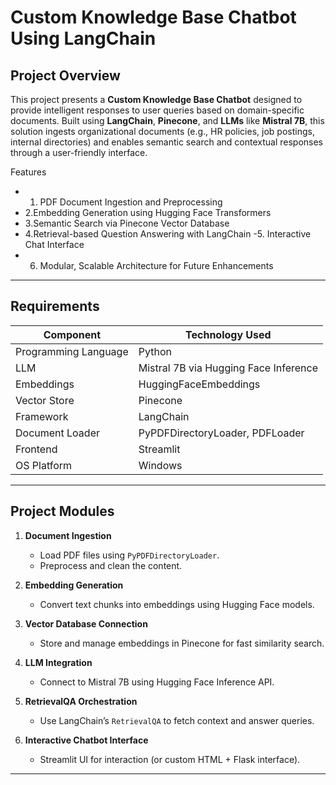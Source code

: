 
# Custom Knowledge Base Chatbot Using LangChain

## Project Overview

This project presents a **Custom Knowledge Base Chatbot** designed to provide intelligent responses to user queries based on domain-specific documents. Built using **LangChain**, **Pinecone**, and **LLMs** like **Mistral 7B**, this solution ingests organizational documents (e.g., HR policies, job postings, internal directories) and enables semantic search and contextual responses through a user-friendly interface.

 Features

- 1. PDF Document Ingestion and Preprocessing
- 2.Embedding Generation using Hugging Face Transformers
- 3.Semantic Search via Pinecone Vector Database
- 4.Retrieval-based Question Answering with LangChain
  -5. Interactive Chat Interface 
- 6. Modular, Scalable Architecture for Future Enhancements

---

## Requirements

| Component                | Technology Used                       |
|--------------------------|----------------------------------------|
| Programming Language     | Python                                |
| LLM                      | Mistral 7B via Hugging Face Inference |
| Embeddings               | HuggingFaceEmbeddings                 |
| Vector Store             | Pinecone                              |
| Framework                | LangChain                             |
| Document Loader          | PyPDFDirectoryLoader, PDFLoader       |
| Frontend                 | Streamlit                             |  |                                |
| OS Platform              | Windows                               |

---

## Project Modules

1. **Document Ingestion**
   - Load PDF files using `PyPDFDirectoryLoader`.
   - Preprocess and clean the content.

2. **Embedding Generation**
   - Convert text chunks into embeddings using Hugging Face models.

3. **Vector Database Connection**
   - Store and manage embeddings in Pinecone for fast similarity search.

4. **LLM Integration**
   - Connect to Mistral 7B using Hugging Face Inference API.

5. **RetrievalQA Orchestration**
   - Use LangChain’s `RetrievalQA` to fetch context and answer queries.

6. **Interactive Chatbot Interface**
   - Streamlit UI for interaction (or custom HTML + Flask interface).

---

